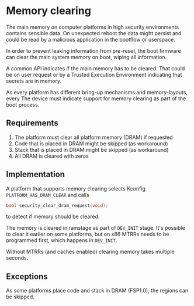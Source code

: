 # Memory clearing

The main memory on computer platforms in high security environments contains
sensible data. On unexpected reboot the data might persist and could be
read by a malicious application in the bootflow or userspace.

In order to prevent leaking information from pre-reset, the boot firmware can
clear the main system memory on boot, wiping all information.

A common API indicates if the main memory has to be cleared. That could be
on user request or by a Trusted Execution Environment indicating that secrets
are in memory.

As every platform has different bring-up mechanisms and memory-layouts, every
The device must indicate support for memory clearing as part of the boot
process.

## Requirements

1. The platform must clear all platform memory (DRAM) if requested
2. Code that is placed in DRAM might be skipped (as workaround)
3. Stack that is placed in DRAM might be skipped (as workaround)
4. All DRAM is cleared with zeros

## Implementation

A platform that supports memory clearing selects Kconfig
``PLATFORM_HAS_DRAM_CLEAR`` and calls

```C
bool security_clear_dram_request(void);
```

to detect if memory should be cleared.

The memory is cleared in ramstage as part of `DEV_INIT` stage. It's possible to
clear it earlier on some platforms, but on x86 MTRRs needs to be programmed
first, which happens in `DEV_INIT`.

Without MTRRs (and caches enabled) clearing memory takes multiple seconds.
## Exceptions

As some platforms place code and stack in DRAM (FSP1.0), the regions can be
skipped.

